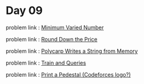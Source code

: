 # Day 09

problem link : [ Minimum Varied Number ](https://codeforces.com/contest/1714/problem/C)

problem link : [ Round Down the Price ](https://codeforces.com/contest/1702/problem/A)

problem link : [ Polycarp Writes a String from Memory ](https://codeforces.com/contest/1702/problem/B)

problem link : [ Train and Queries ](https://codeforces.com/contest/1702/problem/C)

problem link : [ Print a Pedestal (Codeforces logo?) ](https://codeforces.com/contest/1690/problem/A)

